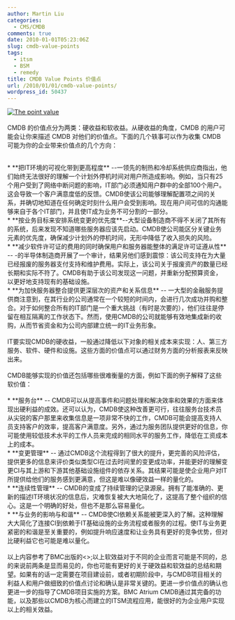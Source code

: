 ```yaml
---
author: Martin Liu
categories:
  - CMS/CMDB
comments: true
date: 2010-01-01T05:23:06Z
slug: cmdb-value-points
tags:
  - itsm
  - BSM
  - remedy
title: CMDB Value Points 价值点
url: /2010/01/01/cmdb-value-points/
wordpress_id: 50437
---
```


[![The point value](http://farm2.static.flickr.com/1296/682513568_4476244046.jpg)](http://www.flickr.com/photos/waywardsheep/682513568/)<br /><br />CMDB 的价值点分为两类：硬收益和软收益。从硬收益的角度，CMDB 的用户可能会让你来描述 CMDB 对他们的价值点。下面的几个轶事可以作为收集 CMDB 可能为你的企业带来价值点的几个方向：<br />

<br />	
  * **把IT环境的可视化带到更高程度** --一领先的制热和冷却系统供应商指出，他们始终无法很好的理解一个计划外停机时间对用户所造成影响。例如，当只有25个用户受到了网络中断问题的影响，IT部门必须通知用户群中的全部100个用户。这会导致一个客户满意度低的反馈。CMDB使该公司能够理解配置项之间的关系，并确切地知道在任何确定时刻什么用户会受到影响。现在用户间可信的沟通能够来自于各个IT部门，并且使IT成为业务不可分割的一部分。
<br />	
  * **按业务目标来安排系统变更的优先度**--大型设备制造商不得不关闭了其所有的系统，后来发现不知道哪些服务器应该先启动。CMDB使公司能区分关键业务元素的优先度，确保减少计划外的停机时间，无形中降低了收入损失的风险。
<br />	
  * **减少软件许可证的费用的同时确保用户和服务器能整体的满足许可证遵从性** -- -的半导体制造商开展了一个审计，结果另他们感到震惊：该公司支持在为大量已经报废的服务器支付支持和维护费用。实际上，该公司关于报废资产的数量已经长期和实际不符了。CMDB有助于该公司发现这一问题，并重新分配预算资金，以更好地支持现有的基础设施。
<br />	
  * **为加快服务器整合提供更深层次的资产和关系信息** -- 一大型的金融服务提供商注意到，在其行业的公司通常在一个较短的时间内，会进行几次成功并购和整合。对于如何整合所有的IT部门是一个重大挑战（有时是次要的），他们往往是停留在相互隔离的工作状态下。然而，使用CMDB的公司就能够有效地集成新的收购，从而节省资金和为公司内部建立统一的IT业务形象。
<br /><br />IT要实现CMDB的硬收益，一般通过降低以下对象的相关成本来实现：人、第三方服务、软件、硬件和设施。这些方面的价值点可以通过财务方面的分析报表来反映出来。<br /><br /><!--more-->CMDB能够实现的价值还包括哪些很难衡量的方面，例如下面的例子解释了这些软价值：<br /><br />	
  * **服务台** -- CMDB可以从提高事件和问题处理和解决效率和效果的方面来体现出硬利益的成效。还可以认为，CMDB使这种改善更可行，往往服务台技术员从尖锐的客户那里来收集信息是一项非常不快的工作，CMDB可能会提高支持人员支持客户的效率，提高客户满意度。另外，通过为服务团队提供更好的信息，你可能使用较低技术水平的工作人员来完成的相同水平的服务工作，降低在工资成本上的成本。
<br />	
  * **变更管理** -- 通过CMDB这个流程得到了很大的提升，更完善的风险评估，提供更多的信息来评价类似类型CI在过去时间里的变更成功率，并能更好的理解变更CI与其上游和下游其他基础设施组件的依存关系。其结果可能是使企业用户对IT所提供给他们的服务感到更满意，但这是难以像硬效益一样的量化的。
<br />	
  * **连续性管理** -- CMDB的变成了持续管理的记录源泉。拥有了能准确的、更新的描述IT环境状况的信息后，灾难恢复被大大地简化了，这提高了整个组织的信心。这是一个明确的好处，但也不是那么容易量化。
<br />	
  * **与业务的影响与和谐** -- CMDB使CI依赖关系能被更深入的了解。这种理解大大简化了连接CI到依赖于IT基础设施的业务流程或者服务的过程。使IT与业务更紧密的和谐是至关重要的，例如提升响应速度和让业务具有更好的竞争优势，但对比硬利益它也可能是难以量化。
<br /><br />以上内容参考了BMC出版的<<step by step to build a cmdb>>;以上软效益对于不同的企业而言可能是不同的，总的来说前两条是显而易见的，你也可能有更好的关于硬效益和软效益的总结和期望。如果有的话一定需要在项目建设前，或者初期阶段中，与CMDB项目相关的利益人和用户做细致的价值点讨论和确认是非常关键的。更进一步价值点的确认也更进一步的指导了CMDB项目实施的方案。BMC Atrium CMDB通过其完备的功能，以及那些以CMDB为核心而建立的ITSM流程应用，能很好的为企业用户实现以上的相关效益。
